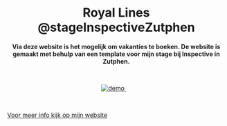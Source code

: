 <h1 align="center">Royal Lines @stageInspectiveZutphen</h1>

<p align="center"><b>Via deze website is het mogelijk om vakanties te boeken. De website is gemaakt met behulp van een template voor mijn stage bij Inspective in Zutphen.</b>
</p>

<br>

<p align="center">
  <a href="https://zeijls.github.io/RoyalLines/">
    <img src="https://img.shields.io/badge/demo-LIVE-brightgreen.svg?style=flat-square" alt="demo">
  </a>
  &nbsp;&nbsp;&nbsp;
</p>

<br>

[Voor meer info kijk op mijn website](https://www.simonevanzeijl.nl/PDF/stageverslag.pdf)
